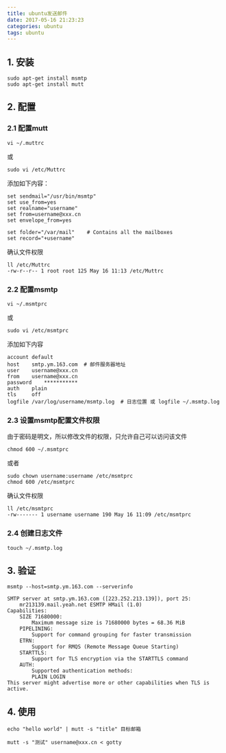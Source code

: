 ```yaml
---
title: ubuntu发送邮件
date: 2017-05-16 21:23:23
categories: ubuntu
tags: ubuntu
---
```


## 1. 安装
```
sudo apt-get install msmtp
sudo apt-get install mutt
```

## 2. 配置

### 2.1 配置mutt
```
vi ~/.muttrc 
```
或 
```
sudo vi /etc/Muttrc
```
添加如下内容：
```
set sendmail="/usr/bin/msmtp"
set use_from=yes
set realname="username"
set from=username@xxx.cn
set envelope_from=yes

set folder="/var/mail"    # Contains all the mailboxes
set record="+username"
```
确认文件权限
```
ll /etc/Muttrc
-rw-r--r-- 1 root root 125 May 16 11:13 /etc/Muttrc
```



### 2.2 配置msmtp
```
vi ~/.msmtprc 
```
或 
```
sudo vi /etc/msmtprc
```
添加如下内容
```
account default
host    smtp.ym.163.com  # 邮件服务器地址
user    username@xxx.cn
from    username@xxx.cn 
password    ***********
auth    plain
tls     off
logfile /var/log/username/msmtp.log  # 日志位置 或 logfile ~/.msmtp.log
```


### 2.3 设置msmtp配置文件权限

由于密码是明文，所以修改文件的权限，只允许自己可以访问该文件
```
chmod 600 ~/.msmtprc
```
或者
```
sudo chown username:username /etc/msmtprc
chmod 600 /etc/msmtprc
```
确认文件权限
```
ll /etc/msmtprc 
-rw------- 1 username username 190 May 16 11:09 /etc/msmtprc
```

### 2.4 创建日志文件
```
touch ~/.msmtp.log
```
## 3. 验证
```
msmtp --host=smtp.ym.163.com --serverinfo

SMTP server at smtp.ym.163.com ([223.252.213.139]), port 25:
    mr213139.mail.yeah.net ESMTP HMail (1.0)
Capabilities:
    SIZE 71680000:
        Maximum message size is 71680000 bytes = 68.36 MiB
    PIPELINING:
        Support for command grouping for faster transmission
    ETRN:
        Support for RMQS (Remote Message Queue Starting)
    STARTTLS:
        Support for TLS encryption via the STARTTLS command
    AUTH:
        Supported authentication methods:
        PLAIN LOGIN 
This server might advertise more or other capabilities when TLS is active.
```


## 4. 使用
```
echo "hello world" | mutt -s "title" 目标邮箱
```

```
mutt -s "测试" username@xxx.cn < gotty 
```



